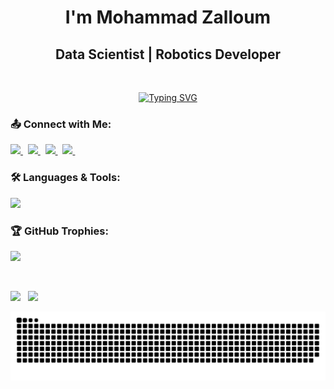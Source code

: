 <h1 align="center">I'm Mohammad Zalloum</h1>

<h2 align="center">Data Scientist | Robotics Developer</h2>
<br>

  <p align="center">
   <!--  <a href="https://www.google.com.eg/search?q=ahmed+hemeda"> ><!-- Google Me -->
<a href="https://git.io/typing-svg"><img src="https://readme-typing-svg.herokuapp.com?font=Fira+Code&size=30&pause=1000&color=48EB78&center=true&width=435&lines=Hello+%2C+there!;this+is+mohammad+zalloum;Nice+to+meet+you!" alt="Typing SVG" />
    </a>
  </p>

<h3 align="left">📤 Connect with Me:</h3>
<p align="left">
  
<a href="mailto:mohammad.zalloum098@gmail.com" target="_blank" rel="noopener noreferrer">
  <img src="https://github.com/user-attachments/assets/1a97a051-cc24-4738-a7a2-3f53365a9e93" height="35"/>
</a>&nbsp;

<a href="https://www.linkedin.com/in/mohammad-zalloum-36158323b" target="_blank" rel="noopener noreferrer">
  <img src="https://raw.githubusercontent.com/rahuldkjain/github-profile-readme-generator/master/src/images/icons/Social/linked-in-alt.svg" height="45"/>
</a>&nbsp;

<a href="https://wa.me/962790996863?text=%D9%85%D8%B1%D8%AD%D8%A8%D9%8B%D8%A7%D8%8C%20%D8%A3%D8%B1%D9%8A%D8%AF%20%D8%A7%D9%84%D8%A7%D8%B3%D8%AA%D9%81%D8%B3%D8%A7%D8%B1%20%D8%B9%D9%86..." target="_blank" rel="noopener noreferrer">
  <img src="https://marketplace.canva.com/Vmp9Y/MAEvzQVmp9Y/1/tl/canva-whatsapp-status-icon-MAEvzQVmp9Y.png" height="45"/>
</a>&nbsp;

<a href="https://discord.com/users/mohammad7393" target="_blank" rel="noopener noreferrer">
  <img src="https://cdn-icons-png.flaticon.com/512/2111/2111370.png" height="45"/>
</a>&nbsp;




<h3 align="left">🛠️ Languages & Tools:</h3>
<p align="left">
  <img src="https://go-skill-icons.vercel.app/api/icons?i=py,c,cpp,html,css,arduino,linux,pycharm"/>
</p>

<h3 align="left">🏆 GitHub Trophies:</h3>
<p align="left">
  <img src="https://github-profile-trophy.vercel.app/?username=mohammadzalloum&theme=onestar&row=1&column=7"/>
</p>
<br>

<p align="left">
  <img src="https://github-readme-stats.vercel.app/api/top-langs?username=mohammadzalloum&layout=compact&langs_count=6&theme=highcontrast" height="120"/> &nbsp;
  <img src="https://streak-stats.demolab.com/?user=mohammadzalloum&theme=highcontrast" height="120"/>
</p>

<p align="left">
  <img src="https://raw.githubusercontent.com/platane/snk/output/github-contribution-grid-snake-dark.svg"/>
</p>
